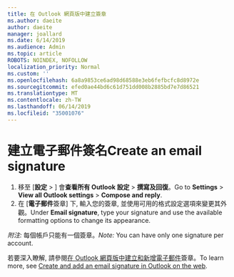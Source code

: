 ```yaml
---
title: 在 Outlook 網頁版中建立簽章
ms.author: daeite
author: daeite
manager: joallard
ms.date: 6/14/2019
ms.audience: Admin
ms.topic: article
ROBOTS: NOINDEX, NOFOLLOW
localization_priority: Normal
ms.custom: ''
ms.openlocfilehash: 6a8a9853ce6ad98d68588e3eb6fefbcfc8d8972e
ms.sourcegitcommit: efed0ae44bd6c61d751dd008b2885bd7e7d86521
ms.translationtype: MT
ms.contentlocale: zh-TW
ms.lasthandoff: 06/14/2019
ms.locfileid: "35001076"
---
```

# <a name="create-an-email-signature"></a><span data-ttu-id="ae780-102">建立電子郵件簽名</span><span class="sxs-lookup"><span data-stu-id="ae780-102">Create an email signature</span></span>

1. <span data-ttu-id="ae780-103">移至 [**設定** > ] 會**查看所有 Outlook 設定** > **撰寫及回復**。</span><span class="sxs-lookup"><span data-stu-id="ae780-103">Go to **Settings** > **View all Outlook settings** > **Compose and reply**.</span></span>
1. <span data-ttu-id="ae780-104">在 [**電子郵件**簽章] 下, 輸入您的簽章, 並使用可用的格式設定選項來變更其外觀。</span><span class="sxs-lookup"><span data-stu-id="ae780-104">Under **Email signature**, type your signature and use the available formatting options to change its appearance.</span></span>

<span data-ttu-id="ae780-105">*附注:* 每個帳戶只能有一個簽章。</span><span class="sxs-lookup"><span data-stu-id="ae780-105">*Note:* You can have only one signature per account.</span></span>

<span data-ttu-id="ae780-106">若要深入瞭解, 請參閱[在 Outlook 網頁版中建立和新增電子郵件](https://support.office.com/article/5ff9dcfd-d3f1-447b-b2e9-39f91b074ea3)簽章。</span><span class="sxs-lookup"><span data-stu-id="ae780-106">To learn more, see [Create and add an email signature in Outlook on the web](https://support.office.com/article/5ff9dcfd-d3f1-447b-b2e9-39f91b074ea3).</span></span>